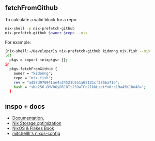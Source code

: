 ## fetchFromGithub
To calculate a valid block for a repo:

```sh
nix-shell -p nix-prefetch-github
nix-prefetch-github $owner $repo --nix
```

For example:

```sh
[nix-shell:~/Developer]$ nix-prefetch-github kidonng nix.fish --nix
let
  pkgs = import <nixpkgs> {};
in
  pkgs.fetchFromGitHub {
    owner = "kidonng";
    repo = "nix.fish";
    rev = "ad57d970841ae4a24521b5b1a68121cf385ba71e";
    hash = "sha256-GMV0GyORJ8Tt2S9wTCo2lkkLtetYv0rc19aA5KJbo48=";
  }
```

## inspo + docs
* [Documentation.](https://nix-community.github.io/home-manager/index.xhtml)
* [Nix Storage optimization](https://nixos.wiki/wiki/Storage_optimization)
* [NixOS & Flakes Book](https://nixos-and-flakes.thiscute.world)
* [mitchellh's nixos-config](https://github.com/mitchellh/nixos-config)
